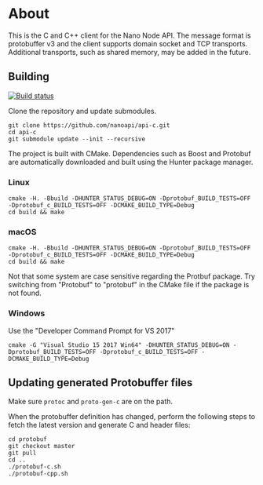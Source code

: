 # About

This is the C and C++ client for the Nano Node API. The message format is protobuffer v3 and the client supports domain socket and TCP transports. Additional transports, such as shared memory, may be added in the future.

## Building

[![Build status](https://ci.appveyor.com/api/projects/status/miyhcdcdm5wxpm8j?svg=true)](https://ci.appveyor.com/project/cryptocode/api-c)

Clone the repository and update submodules.

```
git clone https://github.com/nanoapi/api-c.git
cd api-c
git submodule update --init --recursive
```

The project is built with CMake. Dependencies such as Boost and Protobuf are automatically downloaded and built using the Hunter package manager.

### Linux 

```
cmake -H. -Bbuild -DHUNTER_STATUS_DEBUG=ON -Dprotobuf_BUILD_TESTS=OFF -Dprotobuf_c_BUILD_TESTS=OFF -DCMAKE_BUILD_TYPE=Debug
cd build && make
```

### macOS

```
cmake -H. -Bbuild -DHUNTER_STATUS_DEBUG=ON -Dprotobuf_BUILD_TESTS=OFF -Dprotobuf_c_BUILD_TESTS=OFF -DCMAKE_BUILD_TYPE=Debug
cd build && make
```

Not that some system are case sensitive regarding the Protbuf package. Try switching from "Protobuf" to "protobuf" in the CMake file if the package is not found.

### Windows

Use the "Developer Command Prompt for VS 2017"

```
cmake -G "Visual Studio 15 2017 Win64" -DHUNTER_STATUS_DEBUG=ON -Dprotobuf_BUILD_TESTS=OFF -Dprotobuf_c_BUILD_TESTS=OFF -DCMAKE_BUILD_TYPE=Debug
```

## Updating generated Protobuffer files

Make sure `protoc` and `proto-gen-c` are on the path.

When the protobuffer definition has changed, perform the following steps to fetch the latest version and generate C and header files:

```
cd protobuf
git checkout master
git pull
cd ..
./protobuf-c.sh
./protobuf-cpp.sh
```

